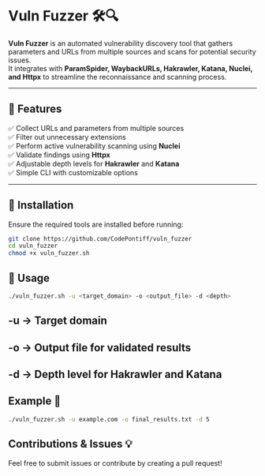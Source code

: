 # Vuln Fuzzer 🛠️🔍  

**Vuln Fuzzer** is an automated vulnerability discovery tool that gathers parameters and URLs from multiple sources and scans for potential security issues.  
It integrates with **ParamSpider, WaybackURLs, Hakrawler, Katana, Nuclei, and Httpx** to streamline the reconnaissance and scanning process.  

---

## 🚀 Features  

✅ Collect URLs and parameters from multiple sources  
✅ Filter out unnecessary extensions  
✅ Perform active vulnerability scanning using **Nuclei**  
✅ Validate findings using **Httpx**  
✅ Adjustable depth levels for **Hakrawler** and **Katana**  
✅ Simple CLI with customizable options  

---

## 🔧 Installation  

Ensure the required tools are installed before running:  

```sh
git clone https://github.com/CodePontiff/vuln_fuzzer
cd vuln_fuzzer
chmod +x vuln_fuzzer.sh
```

## 📌 Usage

```sh
./vuln_fuzzer.sh -u <target_domain> -o <output_file> -d <depth>
```
## -u → Target domain
## -o → Output file for validated results
## -d → Depth level for Hakrawler and Katana

## Example 📖

```sh
./vuln_fuzzer.sh -u example.com -o final_results.txt -d 5
```

## Contributions & Issues 💡
Feel free to submit issues or contribute by creating a pull request!
